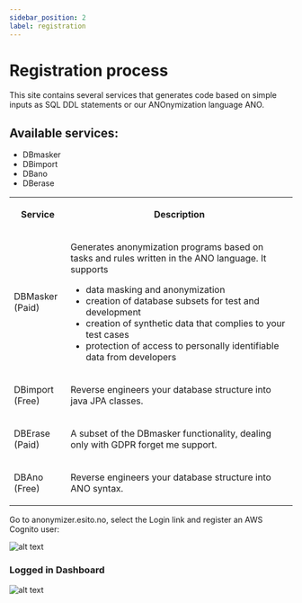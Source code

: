 ```yaml
---
sidebar_position: 2
label: registration
---
```


# Registration process
<!-- markdownlint-disable MD033 - makes html allowed -->

This site contains several services that generates code based on simple inputs as SQL DDL statements or our ANOnymization language ANO.

## Available services:

* DBmasker
* DBimport
* DBano
* DBerase

<table width="100%">
<tr>
<th width="20%" >

Service

</th>
<th>

Description

</th>
</tr>

<tr>
<td>

DBMasker (Paid)

</td>
<td>

Generates anonymization programs based on tasks and rules written in the ANO language. It supports

- data masking and anonymization
- creation of database subsets for test and development
- creation of synthetic data that complies to your test cases
- protection of access to personally identifiable data from developers

</td>

</tr>

<tr>
<td>

DBimport (Free)

</td>
<td>

Reverse engineers your database structure into java JPA classes.


</td>

</tr>

<tr>
<td>

DBErase (Paid)

</td>
<td>

A subset of the DBmasker functionality, dealing only with GDPR forget me support.

</td>

</tr>

<tr>
<td>

DBAno (Free)

</td>
<td>

Reverse engineers your database structure into ANO syntax.

</td>

</tr>

</table>

Go to anonymizer.esito.no, select the Login link and register an AWS Cognito user:

![alt text](/img/docs/signup.png 'Logged in Dashboard')


### Logged in Dashboard

![alt text](/img/docs/subscription.png 'Logged in Dashboard')

